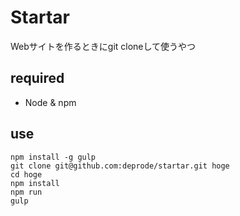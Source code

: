 # Startar
Webサイトを作るときにgit cloneして使うやつ

## required
* Node & npm

## use
```
npm install -g gulp
git clone git@github.com:deprode/startar.git hoge
cd hoge
npm install
npm run
gulp
```